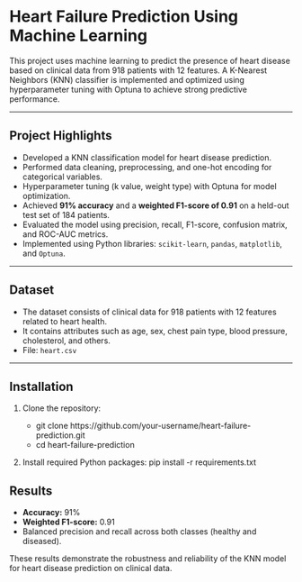 # Heart Failure Prediction Using Machine Learning

This project uses machine learning to predict the presence of heart disease based on clinical data from 918 patients with 12 features. A K-Nearest Neighbors (KNN) classifier is implemented and optimized using hyperparameter tuning with Optuna to achieve strong predictive performance.

---

## Project Highlights

- Developed a KNN classification model for heart disease prediction.
- Performed data cleaning, preprocessing, and one-hot encoding for categorical variables.
- Hyperparameter tuning (k value, weight type) with Optuna for model optimization.
- Achieved **91% accuracy** and a **weighted F1-score of 0.91** on a held-out test set of 184 patients.
- Evaluated the model using precision, recall, F1-score, confusion matrix, and ROC-AUC metrics.
- Implemented using Python libraries: `scikit-learn`, `pandas`, `matplotlib`, and `Optuna`.

---

## Dataset

- The dataset consists of clinical data for 918 patients with 12 features related to heart health.
- It contains attributes such as age, sex, chest pain type, blood pressure, cholesterol, and others.
- File: `heart.csv`

---

## Installation

1. Clone the repository:
   <ul>
      <li>git clone https://github.com/your-username/heart-failure-prediction.git
      <li>cd heart-failure-prediction
   </ul>

3. Install required Python packages:
      pip install -r requirements.txt





## Results

- **Accuracy:** 91%  
- **Weighted F1-score:** 0.91  
- Balanced precision and recall across both classes (healthy and diseased).

These results demonstrate the robustness and reliability of the KNN model for heart disease prediction on clinical data.

